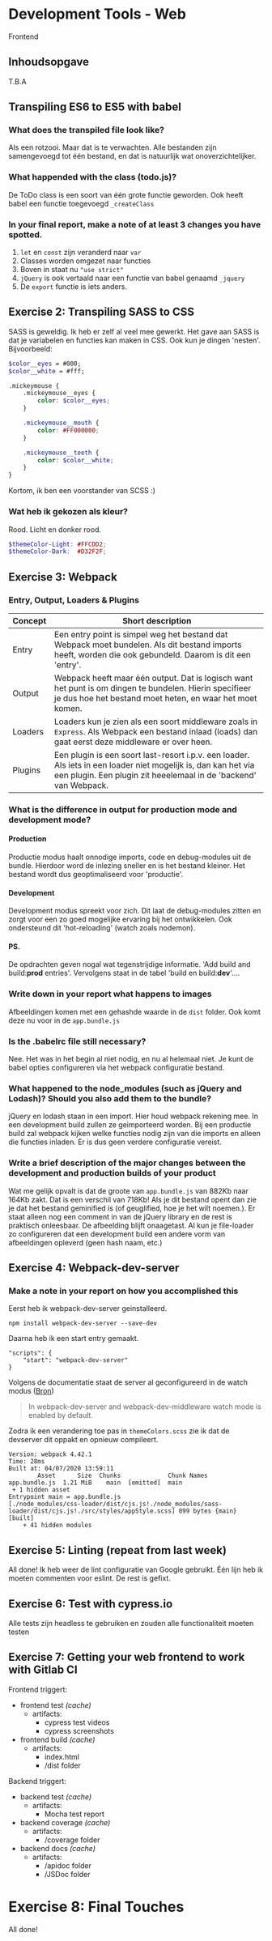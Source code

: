 # Development Tools - Web
Frontend

## Inhoudsopgave
T.B.A

## Transpiling ES6 to ES5 with babel

### What does the transpiled file look like?
Als een rotzooi. Maar dat is te verwachten. Alle bestanden zijn samengevoegd tot één bestand, en dat is natuurlijk wat onoverzichtelijker.

### What happended with the class (todo.js)?
De ToDo class is een soort van één grote functie geworden. Ook heeft babel een functie toegevoegd `_createClass`

### In your final report, make a note of at least 3 changes you have spotted.

1. `let` en `const` zijn veranderd naar `var`
2. Classes worden omgezet naar functies
3. Boven in staat nu `"use strict"`
4. `jQuery` is ook vertaald naar een functie van babel genaamd `_jquery`
5. De `export` functie is iets anders.

## Exercise	2: Transpiling SASS to CSS

SASS is geweldig. Ik heb er zelf al veel mee gewerkt. Het gave aan SASS is dat je variabelen en functies kan maken in CSS. Ook kun je dingen 'nesten'. Bijvoorbeeld:

```SCSS
$color__eyes = #000;
$color__white = #fff;

.mickeymouse {
    .mickeymouse__eyes {
        color: $color__eyes;
    }

    .mickeymouse__mouth {
        color: #FF000000;
    }

    .mickeymouse__teeth {
        color: $color__white;
    }
}
```

Kortom, ik ben een voorstander van SCSS :)

### Wat heb ik gekozen als kleur?
Rood. Licht en donker rood.

```scss
$themeColor-Light: #FFCDD2;
$themeColor-Dark:  #D32F2F;
```

## Exercise 3: Webpack

### Entry, Output, Loaders & Plugins

| Concept | Short description |
| --- | --- |
| Entry | Een entry point is simpel weg het bestand dat Webpack moet bundelen. Als dit bestand imports heeft, worden die ook gebundeld. Daarom is dit een 'entry'. |
| Output | Webpack heeft maar één output. Dat is logisch want het punt is om dingen te bundelen. Hierin specifieer je dus hoe het bestand moet heten, en waar het moet komen. |
| Loaders | Loaders kun je zien als een soort middleware zoals in `Express`. Als Webpack een bestand inlaad (loads) dan gaat eerst deze middleware er over heen. | 
| Plugins | Een plugin is een soort last-resort i.p.v. een loader. Als iets in een loader niet mogelijk is, dan kan het via een plugin. Een plugin zit heeelemaal in de 'backend' van Webpack. |

### What is the difference in output for production mode and development mode?

#### Production
Productie modus haalt onnodige imports, code en debug-modules uit de bundle. Hierdoor word de inlezing sneller en is het bestand kleiner. Het bestand wordt dus geoptimaliseerd voor 'productie'.

#### Development
Development modus spreekt voor zich. Dit laat de debug-modules zitten en zorgt voor een zo goed mogelijke ervaring bij het ontwikkelen. Ook ondersteund dit 'hot-reloading' (watch zoals nodemon).

#### PS.
De opdrachten geven nogal wat tegenstrijdige informatie. 'Add build and build:**prod** entries'. Vervolgens staat in de tabel 'build en build:**dev**'....

### Write down in your report what happens to images
Afbeeldingen komen met een gehashde waarde in de `dist` folder. Ook komt deze nu voor in de `app.bundle.js`

### Is the .babelrc file still necessary? 
Nee. Het was in het begin al niet nodig, en nu al helemaal niet. Je kunt de babel opties configureren via het webpack configuratie bestand.

### What happened to the node_modules (such as jQuery and Lodash)? Should you also add them to the bundle?
jQuery en lodash staan in een import. Hier houd webpack rekening mee. In een development build zullen ze geimporteerd worden. Bij een productie build zal webpack kijken welke functies nodig zijn van die imports en alleen die functies inladen. Er is dus geen verdere configuratie vereist.

### Write a brief description of the major changes between the development and production builds of your product

Wat me gelijk opvalt is dat de groote van `app.bundle.js` van 882Kb naar 164Kb zakt. Dat is een verschil van 718Kb! Als je dit bestand opent dan zie je dat het bestand geminified is (of geuglified, hoe je het wilt noemen.). Er staat alleen nog een comment in van de jQuery library en de rest is praktisch onleesbaar. De afbeelding blijft onaagetast. Al kun je file-loader zo configureren dat een development build een andere vorm van afbeeldingen opleverd (geen hash naam, etc.)

## Exercise 4: Webpack-dev-server

### Make a note in your report on how you accomplished this

Eerst heb ik webpack-dev-server geinstalleerd.
```
npm install webpack-dev-server --save-dev
```

Daarna heb ik een start entry gemaakt.
```
"scripts": {
    "start": "webpack-dev-server"
}
```

Volgens de documentatie staat de server al geconfigureerd in de watch modus ([Bron](https://webpack.js.org/configuration/watch/))

>In webpack-dev-server and webpack-dev-middleware watch mode is enabled by default.

Zodra ik een verandering toe pas in `themeColors.scss` zie ik dat de devserver dit oppakt en opnieuw compileert.
```
Version: webpack 4.42.1
Time: 28ms
Built at: 04/07/2020 13:59:11
        Asset      Size  Chunks             Chunk Names
app.bundle.js  1.21 MiB    main  [emitted]  main
 + 1 hidden asset
Entrypoint main = app.bundle.js
[./node_modules/css-loader/dist/cjs.js!./node_modules/sass-loader/dist/cjs.js!./src/styles/appStyle.scss] 899 bytes {main} [built]
    + 41 hidden modules
```

## Exercise	5: Linting (repeat from last week)
All done! Ik heb weer de lint configuratie van Google gebruikt. Één lijn heb ik moeten commenten voor eslint. De rest is gefixt.

## Exercise 6: Test with cypress.io
Alle tests zijn headless te gebruiken en zouden alle functionaliteit moeten testen

## Exercise	7: Getting your web frontend to work with Gitlab CI
Frontend triggert:
 * frontend test *(cache)*
    * artifacts:
        * cypress test videos
        * cypress screenshots
 * frontend build *(cache)*
    * artifacts:
        * index.html
        * /dist folder

Backend triggert:
 * backend test *(cache)*
    * artifacts:
        * Mocha test report
 * backend coverage *(cache)*
    * artifacts:
        * /coverage folder
 * backend docs *(cache)*
    * artifacts:
        * /apidoc folder
        * /JSDoc folder

# Exercise 8: Final Touches

All done!
